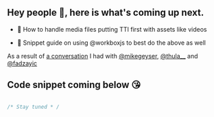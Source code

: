 ## Hey people 👋, here is what's coming up next.

 - 🔶 How to handle media files putting TTI first with assets like videos 

 - 🔶 Snippet guide on using @workboxjs to best do the above as well 

As a result of [a conversation](https://twitter.com/thula__/status/1130952218667048961?s=09) I had with [@mikegeyser](https://twitter.com/mikegeyser), [@thula__](https://twitter.com/thula__) and 
[@fadzayic](https://twitter.com/fadzaic)

## Code snippet coming below 😘

```javascript 

/* Stay tuned * /

```
